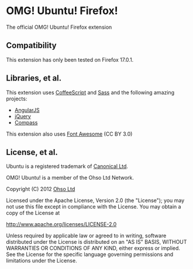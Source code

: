 # OMG! Ubuntu! Firefox!

The official OMG! Ubuntu! Firefox extension

## Compatibility
This extension has only been tested on Firefox 17.0.1.

## Libraries, et al.
This extension uses [CoffeeScript](http://coffeescript.org/) and [Sass](http://sass-lang.com/) and the following amazing projects:

- [AngularJS](http://angularjs.org)
- [jQuery](http://jquery.com)
- [Compass](http://compass-style.org/)

This extension also uses [Font Awesome](http://fortawesome.github.com/Font-Awesome) (CC BY 3.0)

## License, et al.
Ubuntu is a registered trademark of [Canonical Ltd](http://canonical.com/).

OMG! Ubuntu! is a member of the Ohso Ltd Network.

Copyright (C) 2012 [Ohso Ltd](http://ohso.co/)

Licensed under the Apache License, Version 2.0 (the "License");
you may not use this file except in compliance with the License.
You may obtain a copy of the License at

   http://www.apache.org/licenses/LICENSE-2.0

Unless required by applicable law or agreed to in writing, software
distributed under the License is distributed on an "AS IS" BASIS,
WITHOUT WARRANTIES OR CONDITIONS OF ANY KIND, either express or implied.
See the License for the specific language governing permissions and
limitations under the License.
